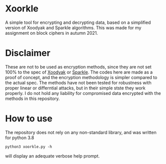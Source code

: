 # Xoorkle
A simple tool for encrypting and decrypting data, based on a simplified version of Xoodyak and Sparkle algorithms. This was made for my assignment on block ciphers in autumn 2021.

# Disclaimer
These are not to be used as encryption methods, since they are not set 100% to the spec of [Xoodyak](https://csrc.nist.gov/CSRC/media/Projects/Lightweight-Cryptography/documents/round-1/spec-doc/Xoodyak-spec.pdf) or [Sparkle](https://tosc.iacr.org/index.php/ToSC/article/view/8627/8193).
The codes here are made as a proof of concept, and the encryption methodology is simpler compared to the actual spec.
The methods have not been tested for robustness with proper linear or differntial attacks, but in their simple stste they work properly.
I do not hold any liability for compromised data encrypted with the methods in this repository.

# How to use
The repository does not rely on any non-standard library, and was written for python 3.8
    
    python3 xoorkle.py -h
will display an adequate verbose help prompt.
